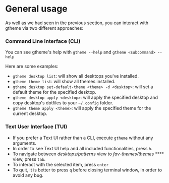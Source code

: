 # General usage

As well as we had seen in the previous section, you can interact with gtheme via two different approaches:

### **Command Line Interface (CLI)**

You can see gtheme's help with `gtheme --help` and `gtheme <subcommand> --help`

Here are some examples:

* `gtheme desktop list`: will show all desktops you've installed.
* `gtheme theme list`: will show all themes installed.
* `gtheme desktop set-default-theme <theme> -d <desktop>`: will set a default theme for the specified desktop.
* `gtheme desktop apply <desktop>`: will apply the specified desktop and copy desktop's dotfiles to your `~/.config` folder.
* `gtheme theme apply <theme>`: will apply the specified theme for the current desktop.

### **Text User Interface (TUI)**

* If you prefer a Text UI rather than a CLI, execute `gtheme` without any arguments.
* In order to see Text UI help and all included functionalities, press `h`.
* To navigate between _desktops/patterns_ view to _fav-themes/themes_ **** view, press `tab`.
* To interact with the selected item, press `enter`
* To quit, it is better to press `q` before closing terminal window, in order to avoid any bug.
